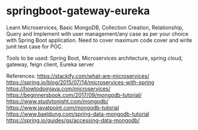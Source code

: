 # springboot-gateway-eureka

Learn Microservices, 
Basic MongoDB, 
Collection Creation, Relationship, Query 
and Implement with user management/any case as per your choice with Spring Boot application.
Need to cover maximum code cover and write junit test case for POC.

Tools to be used: Spring Boot, Microservices architecture, spring cloud, gateway, 
feign client, Eureka server

References:
https://stackify.com/what-are-microservices/
https://spring.io/blog/2015/07/14/microservices-with-spring
https://howtodoinjava.com/microservices/
https://beginnersbook.com/2017/09/mongodb-tutorial/
https://www.studytonight.com/mongodb/
https://www.javatpoint.com/mongodb-tutorial
https://www.baeldung.com/spring-data-mongodb-tutorial
https://spring.io/guides/gs/accessing-data-mongodb/
